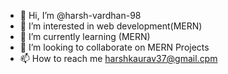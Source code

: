 - 👋 Hi, I’m @harsh-vardhan-98
- 👀 I’m interested in web development(MERN)
- 🌱 I’m currently learning (MERN)
- 💞️ I’m looking to collaborate on MERN Projects
- 📫 How to reach me harshkaurav37@gmail.cpm

<!---
harsh-vardhan-98/harsh-vardhan-98 is a ✨ special ✨ repository because its `README.md` (this file) appears on your GitHub profile.
You can click the Preview link to take a look at your changes.
--->
